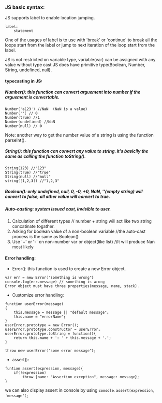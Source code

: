 ### JS basic syntax:
JS supports label to enable location jumping.
```
label:
	statement
```
One of the usages of label is to use with 'break' or 'continue' to break all the loops start from the label or jump to next iteration of the loop start from the label.

JS is not restricted on variable type, variable(var) can be assigned with any value without type cast 
JS does have primitive type(Boolean, Number, String, undefined, null).
#### typecasting in JS:
##### Number(): this function can convert arguement into number if the arguement is convertable.
```Number('123') //123
Number('a123') //NaN  (NaN is a value)
Number('') // 0
Number(true) //1
Number(undefined) //NaN
Number(null) // 0
```
Note: another way to get the number value of a string is using the function parseInt().

##### String(): this function can convert any value to string. it's basiclly the same as calling the function toString().
```
String(123) //"123"
String(true) //"true"
String(null) //"null"
string([1,2,3]) //"1,2,3"
```
##### Boolean(): only undefined, null, 0, -0, +0, NaN, ''(empty string) will convert to false, all other value will convert to true.

##### Auto-casting: system issued cast, invisible to user.

1. Calculation of different types    // number + string will act like two string concatinate togather.
2. Asking for boolean value of a non-boolean variable //the auto-cast process is the same as Boolean()
3. Use '+' or '-' on non-number var or object(like list)  //It will produce Nan most likely




#### Error handling:
- Error(): this function is used to create a new Error object.
```
var err = new Error("something is wrong")
console.log(err.message) // something is wrong
Error object must have three properties(message, name, stack).
```
- Customize error handling:
```
function userError(message)
{
	this.message = message || "default message";
	this.name = "errorName";
}
userError.prototype = new Error();
userError.prototype.constructor = userError;
userError.prototype.toString = function(){
	return this.name + ': ' + this.message + '.'; 
}

throw new userError("some error message");
```
- assert():
```
funtion assert(expression, message){
	if(!expression)
		throw {name: "Assertion exception", message: message};
}
```
we can also display assert in console by using `console.assert(expression, 'message')`;


